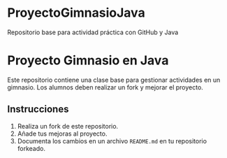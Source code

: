 # ProyectoGimnasioJava
Repositorio base para actividad práctica con GitHub y Java

# Proyecto Gimnasio en Java
Este repositorio contiene una clase base para gestionar actividades en un gimnasio. Los alumnos deben realizar un fork y mejorar el proyecto.

## Instrucciones
1. Realiza un fork de este repositorio.
2. Añade tus mejoras al proyecto.
3. Documenta los cambios en un archivo `README.md` en tu repositorio forkeado.
